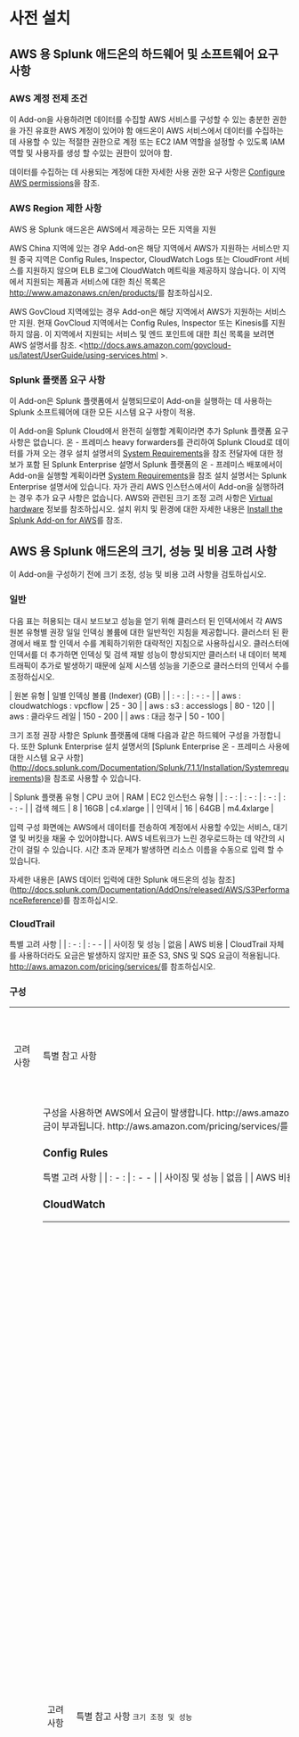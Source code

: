 # 사전 설치

## AWS 용 Splunk 애드온의 하드웨어 및 소프트웨어 요구 사항

### AWS 계정 전제 조건

이 Add-on을 사용하려면 데이터를 수집할 AWS 서비스를 구성할 수 있는 충분한 권한을 가진 유효한 AWS 계정이 있어야 함
애드온이 AWS 서비스에서 데이터를 수집하는데 사용할 수 있는 적절한 권한으로 계정 또는 EC2 IAM 역할을 설정할 수 있도록 IAM 역할 및 사용자를 생성 할 수있는 권한이 있어야 함.

데이터를 수집하는 데 사용되는 계정에 대한 자세한 사용 권한 요구 사항은 [Configure AWS permissions](http://docs.splunk.com/Documentation/AddOns/released/AWS/ConfigureAWSpermissions)을 참조.

### AWS Region 제한 사항

AWS 용 Splunk 애드온은 AWS에서 제공하는 모든 지역을 지원

AWS China 지역에 있는 경우 Add-on은 해당 지역에서 AWS가 지원하는 서비스만 지원
중국 지역은 Config Rules, Inspector, CloudWatch Logs 또는 CloudFront 서비스를 지원하지 않으며 ELB 로그에 CloudWatch 메트릭을 제공하지 않습니다. 이 지역에서 지원되는 제품과 서비스에 대한 최신 목록은 <http://www.amazonaws.cn/en/products/>를 참조하십시오.

AWS GovCloud 지역에있는 경우 Add-on은 해당 지역에서 AWS가 지원하는 서비스만 지원.
현재 GovCloud 지역에서는 Config Rules, Inspector 또는 Kinesis를 지원하지 않음.
이 지역에서 지원되는 서비스 및 엔드 포인트에 대한 최신 목록을 보려면 AWS 설명서를 참조. <http://docs.aws.amazon.com/govcloud-us/latest/UserGuide/using-services.html >.

### Splunk 플랫폼 요구 사항

이 Add-on은 Splunk 플랫폼에서 실행되므로이 ​​Add-on을 실행하는 데 사용하는 Splunk 소프트웨어에 대한 모든 시스템 요구 사항이 적용.

이 Add-on을 Splunk Cloud에서 완전히 실행할 계획이라면 추가 Splunk 플랫폼 요구 사항은 없습니다.
온 - 프레미스 heavy forwarders를 관리하여 Splunk Cloud로 데이터를 가져 오는 경우 설치 설명서의 [System Requirements](http://docs.splunk.com/Documentation/Splunk/7.1.1/Installation/Systemrequirements)을 참조
전달자에 대한 정보가 포함 된 Splunk Enterprise 설명서
Splunk 플랫폼의 온 - 프레미스 배포에서이 Add-on을 실행할 계획이라면 [System Requirements](http://docs.splunk.com/Documentation/Splunk/7.1.1/Installation/Systemrequirements)을 참조
설치 설명서는 Splunk Enterprise 설명서에 있습니다.
자가 관리 AWS 인스턴스에서이 Add-on을 실행하려는 경우 추가 요구 사항은 없습니다. AWS와 관련된 크기 조정 고려 사항은 [Virtual hardware](http://docs.splunk.com/Documentation/Splunk/7.1.1/Capacity/Referencehardware#Splunk_Enterprise.2C_self-managed_in_the_cloud) 정보를 참조하십시오.
설치 위치 및 환경에 대한 자세한 내용은 [Install the Splunk Add-on for AWS](http://docs.splunk.com/Documentation/AddOns/released/AWS/Distributeddeployment)를 참조.

## AWS 용 Splunk 애드온의 크기, 성능 및 비용 고려 사항

이 Add-on을 구성하기 전에 크기 조정, 성능 및 비용 고려 사항을 검토하십시오.

### 일반

다음 표는 허용되는 대시 보드보고 성능을 얻기 위해 클러스터 된 인덱서에서 각 AWS 원본 유형별 권장 일일 인덱싱 볼륨에 대한 일반적인 지침을 제공합니다. 클러스터 된 환경에서 배포 할 인덱서 수를 계획하기위한 대략적인 지침으로 사용하십시오. 클러스터에 인덱서를 더 추가하면 인덱싱 및 검색 재발 성능이 향상되지만 클러스터 내 데이터 복제 트래픽이 추가로 발생하기 때문에 실제 시스템 성능을 기준으로 클러스터의 인덱서 수를 조정하십시오.

| 원본 유형 | 일별 인덱싱 볼륨 (Indexer) (GB) |
| : - : | : - : - |
| aws : cloudwatchlogs : vpcflow | 25 - 30 |
| aws : s3 : accesslogs | 80 - 120 |
| aws : 클라우드 레일 | 150 - 200 |
| aws : 대금 청구 | 50 - 100 |

크기 조정 권장 사항은 Splunk 플랫폼에 대해 다음과 같은 하드웨어 구성을 가정합니다. 또한 Splunk Enterprise 설치 설명서의 [Splunk Enterprise 온 - 프레미스 사용에 대한 시스템 요구 사항] (http://docs.splunk.com/Documentation/Splunk/7.1.1/Installation/Systemrequirements)을 참조로 사용할 수 있습니다.

| Splunk 플랫폼 유형 | CPU 코어 | RAM | EC2 인스턴스 유형 |
| : - : | : - : | : - : | : - : - |
| 검색 헤드 | 8 | 16GB | c4.xlarge |
| 인덱서 | 16 | 64GB | m4.4xlarge |

입력 구성 화면에는 AWS에서 데이터를 전송하여 계정에서 사용할 수있는 서비스, 대기열 및 버킷을 채울 수 있어야합니다. AWS 네트워크가 느린 경우로드하는 데 약간의 시간이 걸릴 수 있습니다. 시간 초과 문제가 발생하면 리소스 이름을 수동으로 입력 할 수 있습니다.

자세한 내용은 [AWS 데이터 입력에 대한 Splunk 애드온의 성능 참조] (http://docs.splunk.com/Documentation/AddOns/released/AWS/S3PerformanceReference)를 참조하십시오.

### CloudTrail

특별 고려 사항 |
| : - : | : - - |
| 사이징 및 성능 | 없음
| AWS 비용 | CloudTrail 자체를 사용하더라도 요금은 발생하지 않지만 표준 S3, SNS 및 SQS 요금이 적용됩니다. <http://aws.amazon.com/pricing/services/>를 참조하십시오.

### 구성

<table>
<tr> <td> 고려 사항 </ td> <td> 특별 참고 사항 </ td> </ tr>
<td> 크기 조정 및 성능 </ td> </ td> </ td> </ td>
<tr> <td> AWS 비용 </ td> <td> 구성을 사용하면 AWS에서 요금이 발생합니다. http://aws.amazon.com/config/pricing/을 참조하십시오.
또한 표준 S3, SNS 및 SQS 요금이 부과됩니다. http://aws.amazon.com/pricing/services/를 참조하십시오. </ td> </ tr>
</ table>

### Config Rules

특별 고려 사항 |
| : - : | : - - |
| 사이징 및 성능 | 없음 |
| AWS 비용 | 없음 |

### CloudWatch

<table>
<tr> <td> 고려 사항 </ td> <td> 특별 참고 사항 </ td> </ tr>
<tt> 크기 조정 및 성능 </ td> <td> 구성하는 세분성이 작을수록 더 많은 이벤트를 수집합니다.

모범 사례 : 다양한 지역, 서비스 및 측정 항목에 대한 요구 사항과 일치하는 별도의 입력을 만드십시오. 각 입력에 대해 필요한 정밀도와 일치하는 세분성을 구성하고보다 작은 세분화되지 않은 이벤트를 인덱싱 할 수있는 경우 더 큰 세분성 값을 설정하십시오. 문제가 발견되면 임시로 세분성을 높일 수 있습니다.

AWS는 CloudWatch API에 대한 무료 API 호출의 속도를 제한합니다. Splunk는 300 회의 기간과 폴링 간격 또는 1800 테스트에서 2 백만 개의 메트릭에 대한 데이터 수집 자체가 현재 기본 속도 제한을 초과하지는 않지만 4 백만 메트릭 수집은이를 초과한다는 결론을 내 렸습니다. 자신의 환경에서 수집 할 수백만 개의 측정 항목이있는 경우 API 제한을 발생 시키려면 비용을 지불하거나 입력에서 덜 중요한 측정 항목을 제거하고 더 많은 세분화를 구성하여 더 적은 API 호출을 만드십시오.
</ td> </ tr>
<tr> <td> AWS 비용 </ td> <td> CloudWatch를 사용하고 CloudWatch API에 대한 요청을하면 AWS에서 요금이 발생합니다.
http://aws.amazon.com/cloudwatch/pricing/ </ td> </ tr> 참조
</ table>


### CloudWatch Logs (VPC 흐름 로그)

<table>
<tr> <td> 고려 사항 </td> <td> 특별 참고 사항 </td> </tr>
<td> 크기 조정 및 성능 </td> <td> AWS는 각 계정을 초당 10 개의 요청으로 제한합니다. 각 요청은 1MB의 데이터 만 반환합니다. 즉, 데이터 수집 및 색인 속도는 10MB / s를 넘지 않습니다. 애드온 모듈 입력은 단일 로그 스트림에서 초당 최대 4,000 개의 이벤트를 처리 할 수 ​​있습니다.
모범 사례:

- 볼륨이 중요한 경우, 수집하는 실행 기록 데이터의 양을 제한하기 위해 only_after 매개 변수를 구성하십시오.
- 대량 VPC 흐름 로그가있는 경우 CloudWatch Logs 입력을 사용하는 대신 Kinesis 입력을 하나 이상 구성하여 수집하십시오. </td> </tr>

<tr> <td> AWS 비용 </td> <td> CloudWatch Logs를 사용하면 AWS에서 요금이 발생합니다. http://aws.amazon.com/cloudwatch/pricing/을 참조하십시오.
CloudWatch Logs에서 데이터를 전송하면 AWS에서 요금이 부과됩니다. http://aws.amazon.com/ec2/pricing/ </td> </tr> 참조
</table>

### Inspector

<table>
<tr> <td> 고려 사항 </td> <td> 특별 참고 사항 </td> </tr>
<td> 크기 조정 및 성능 </td> </td> </td> </td>
<tr> <td> AWS 비용 </td> <td> Amazon Inspector를 사용하면 AWS의 요금이 발생합니다. http://aws.amazon.com/inspector/pricing/을 참조하십시오. </td> </tr>
</table>

### 키네 시스

<table>
<tr> <td> 고려 사항 </td> <td> 특별 참고 사항 </td> </tr>
<td> AWS 용 Splunk 애드온의 Kinesis 입력에 대한 성능 참조 </td> </tr> <td>
<tr> <td> AWS 비용 </td> <td> Amazon Kinesis를 사용하면 AWS에서 요금이 발생합니다. https://aws.amazon.com/kinesis/streams/pricing/을 참조하십시오. </td> </tr>
</table>

### S3

<table>
<tr> <td> 고려 사항 </td> <td> 특별 참고 사항 </td> </tr>
<td> 크기 및 성능 </td> <td> AWS는 S3 데이터 수집을 버킷 수준에서 조절하므로 모든 데이터가 Splunk 플랫폼에 도착하기 전에 약간의 지연이 예상됩니다.
단일 S3 버킷에 대해 여러 개의 S3 입력을 구성하여 성능을 향상시킬 수 있습니다. Splunk 플랫폼은 각 데이터 입력에 대해 하나의 프로세스를 수행하므로 시스템의 처리 능력이 충분하면 여러 입력으로 성능이 향상됩니다. AWS 용 Splunk 애드온의 S3 입력에 대한 성능 참조를 참조하십시오. </td> </tr>
<tr> <td> AWS 비용 </td> <td> S3를 사용하면 AWS에서 요금이 발생합니다. http://aws.amazon.com/s3/pricing/을 참조하십시오. </td> </tr>
</table>

### 결제

<table>

<tr> <td> 고려 사항 </td> <td> 특별 참고 사항 </td> </tr>
<tt> 규모 및 실적 </td> <td> 환경에 따라 세부 결제 보고서의 크기가 매우 커질 수 있습니다. 애드온을 구성하여 자세한 보고서를 수집하면 기본적으로 버킷에서 사용 가능한 모든 내역 보고서를 수집합니다. 또한 새로 추가 된 매월 및 상세 보고서마다 Add-on은 etag가 변경되지 않을 때까지 간격마다 한 번씩 동일한 보고서의 새 복사본을 수집합니다.
모범 사례 : 수집하려는 각 청구서 발송 보고서 유형에 대해 개별 입력을 구성하십시오. Add-on의 입력 구성에서 regex 및 interval 매개 변수를 사용하여 각 입력과 함께 수집하는 보고서의 수를 제한하십시오. </td> </tr>
<tr> <td> AWS 비용 </td> <td> 청구 보고서 자체에는 요금이 부과되지 않지만 표준 S3 청구가 적용됩니다.
http://aws.amazon.com/s3/pricing/을 참조하십시오. </td> </tr>
</table>

### SQS

<table>
<tr> <td> 고려 사항 </td> <td> 특별 참고 사항 </td> </tr>
<td> 크기 조정 및 성능 </td> </td> </td> </td>
<tr> <td> AWS 비용 </td> <td> SQS를 사용하면 AWS에서 요금이 발생합니다. https://aws.amazon.com/sqs/pricing/ </td> </tr>
</table>

### SNS

<table>
<tr> <td> 고려 사항 </td> <td> 특별 참고 사항 </td> </tr>
<td> 크기 조정 및 성능 </td> </td> </td> </td>
<tr> <td> AWS 비용 </td> <td> SNS를 사용하면 AWS에서 요금이 발생합니다. https://aws.amazon.com/sns/pricing/ </td> </tr>
</table>

## AWS 용 Splunk 애드온을위한 AWS 서비스 구성

Amazon Web Services에서 데이터를 수집하려면 먼저 데이터를 생성하는 AWS 서비스를 활성화하거나 구성해야합니다.

각 서비스의 마지막 단계로서 애드온이 서비스의 데이터에 액세스 할 수 있도록 AWS의 Splunk 애드온이 AWS 환경에 연결하는 데 사용하는 계정 또는 EC2 IAM 역할에 대한 적절한 권한을 구성해야합니다 구성했습니다. 자세한 내용은 [AWS 권한 구성] (http://docs.splunk.com/Documentation/AddOns/released/AWS/ConfigureAWSpermissions)을 참조하십시오.

> 귀하의 계정이 AWS China 지역 또는 AWS GovCloud 지역에있는 경우 모든 AWS 서비스를 이용할 수있는 것은 아닙니다.

- AWS China 지역에있는 경우 Add-on은 AWS가 해당 지역에서 지원하는 서비스 만 지원합니다. 이 지역에서 지원되는 제품 및 서비스에 대한 최신 목록은 <http://www.amazonaws.cn/en/products/> 또는 <https://aws.amazon.com/about- aws / global-infrastructure / regional-product-services />.
- AWS GovCloud 지역에있는 경우 Add-on은 AWS가 해당 지역에서 지원하는 서비스 만 지원합니다. 현재 GovCloud 지역은 AWS Config, Config Rules, Inspector 또는 Kinesis를 지원하지 않습니다. 이 지역에서 지원되는 서비스 및 엔드 포인트에 대한 최신 목록을 보려면 AWS 설명서를 참조하십시오. <http://docs.aws.amazon.com/govcloud-us/latest/UserGuide/using-services.html >.

** 선행 조건 ** : 아래의 모든 단계를 수행하려면 관리자가 AWS 계정에 액세스해야합니다. 모든 작업을 직접 수행하는 데 필요한 권한이없는 경우 AWS 관리자와 협력하여 AWS의 Splunk 애드온이 연결하는 데 사용하는 권한으로 계정 또는 EC2 IAM 역할을 만드는 등의 모든 단계를 완료하십시오.

### AWS 구성 구성

AWS 용 Splunk 애드온은 AWS Config의 SNS (Simple Notification Service) 알림 이벤트를 구독하는 SQS (Simple Queue Service)에서 이벤트를 수집합니다. 이러한 알림을 생성하도록 AWS Config를 구성한 다음 애드온에 대한 SQS를 작성하여 액세스하십시오.

1. AWS Config 설정 안내서 (<http://docs.aws.amazon.com/config/latest/developerguide/setting-up.html>)에 따라 Config를 활성화하십시오.
2. AWS Config Getting Started 가이드 (<http://docs.aws.amazon.com/config/latest/developerguide/getting-started.html>)를 따라 S3 버킷을 지정하여 데이터 및 SNS 주제를 저장하십시오. 구성 알림을 스트림합니다. 기존 버킷이나 SNS를 사용하지 마십시오. AWS Config 설정에 따라 AWS는 AWS config에 대한 IAM 역할을 자동으로 생성하여 버킷 및 SNS에 필요한 권한을 갖습니다.
3. AWS Config Getting Started 가이드의 설정 단계를 완료하고 설정 프로세스를 성공적으로 완료했는지 확인합니다. AWS 콘솔을 사용했다면 Resource Lookup 페이지가 나타납니다. CLI를 사용하는 경우이 확인 안내서 (http://docs.aws.amazon.com/config/latest/developerguide/gs-cli-verify-subscribe.html)를 따르십시오.
4. 새 SQS를 만듭니다.
5. 2 단계에서 생성 한 SNS 주제에 SQS를 독점적으로 등록하십시오.
6. 애드온이 AWS 환경에 연결하는 데 사용하는 AWS 계정에 대한 S3 버킷 및 SQS에 액세스 할 수있는 IAM 권한을 부여합니다. 자세한 내용은 [AWS 권한 구성] (http://docs.splunk.com/Documentation/AddOns/released/AWS/ConfigureAWSpermissions)을 참조하십시오.

### AWS Config Rules 구성

AWS Config Rules에는 AWS 설명서에 설명 된 것 이상의 추가 구성이 필요하지 않습니다.

1. Add-on에서 데이터를 수집하려는 모든 지역에 대해 AWS Config를 활성화합니다. AWS Config 설정 가이드 (<http://docs.aws.amazon.com/config/latest/developerguide/setting-up.html>)를 따르십시오.
2. AWS Config 문서의 지침에 따라 AWS Config Rules를 설정하십시오. <http://docs.aws.amazon.com/config/latest/developerguide/evaluate-config_set-up.html>
3.이 입력에 사용되는 AWS 계정에 필요한 권한을 부여하십시오. 자세한 내용은 AWS 권한 구성을 참조하십시오.

### CloudTrail 구성

AWS 용 Splunk 애드온은 CloudTrail의 SNS (Simple Notification Service) 알림 이벤트를 구독하는 SQS (Simple Queue Service)에서 이벤트를 수집합니다. 이러한 알림을 생성하도록 CloudTrail을 구성한 다음 각 영역에서 SQS를 만들어 애드온이 액세스하도록하십시오.

> AWS는 모든 지역의 트레일 데이터를 수집하기 위해 하나의 지역에 글로벌 트레일 또는 하나의 CloudTrail 구성을 제공하지만 SQS 메시지는이 경우 예상대로 도착하지 않습니다. 모든 지역의 CloudTrail S3> SNS> SQS 경로를 구성하여 모든 데이터를 캡처하도록하거나 글로벌 CloudTrail을 구성하려면 아래 3 ~ 6 단계를 건너 뛰고 해당 위치에서 데이터를 수집하도록 애드온을 구성하십시오. S3 버킷.

1. CloudTrail을 활성화하십시오. AWS 설명서 <http://docs.aws.amazon.com/awscloudtrail/latest/userguide/cloudtrail-create-and-update-a-trail.html>의 지침을 따르십시오.
2. CloudTrail 이벤트를 저장할 S3 버킷을 만듭니다. 이 버킷에 대한 권한이 올바른지 AWS 설명서를 참조하십시오. <http://docs.aws.amazon.com/awscloudtrail/latest/userguide/create-s3-bucket-policy-for-cloudtrail.html>
3. SNS 알림을 사용합니다. 지침은 AWS 설명서를 참조하십시오. <http://docs.aws.amazon.com/awscloudtrail/latest/userguide/getting_notifications_top_level.html>
4. 새 SQS를 만듭니다.
5. 중국 지역에 거주하는 경우 방금 작성한 SQS에 DeleteMessage 및 SendMessage 권한을 명시 적으로 부여하십시오. 이 단계는 상업 지역에서는 필요하지 않습니다.
6. 3 단계에서 활성화 한 SNS 알림에 SQS를 구독합니다.
7. 애드온이 AWS 환경에 연결하는 데 사용하는 AWS 계정에 대한 S3 버킷 및 SQS에 액세스 할 수있는 IAM 권한을 부여합니다. 자세한 내용은 AWS 권한 구성을 참조하십시오.

### CloudWatch 구성

AWS가 CloudWatch에서 청구 메트릭을 생성 할 수있게하려면 청구 및 비용 관리 콘솔의 환경 설정 섹션에서 ** 수신 경고 알림 **을 설정하십시오.

CloudWatch 서비스는 AWS 서비스에 대한 무료 메트릭을 수집하도록 자동으로 활성화되며 AWS 용 Splunk 애드온에 대한 추가 구성이 필요하지 않습니다. 그러나 Add-on이 CloudWatch API에 연결하는 데 사용하는 AWS 계정에 권한을 부여해야합니다. 자세한 내용은 [AWS 권한 구성] (http://docs.splunk.com/Documentation/AddOns/released/AWS/ConfigureAWSpermissions)을 참조하십시오.

### VPC 흐름 로그를 포함한 CloudWatch Logs 구성

CloudWatch Logs에서 데이터를 가져 오려면 AWS 설명서에 설명 된 것 이상의 추가 구성이 필요하지 않습니다. 마찬가지로 VPC 흐름 로그는 VPC에 대해 활성화하는 것 외에 AWS 용 Splunk 애드온에 대한 추가 구성이 필요하지 않습니다. 그러나 애드온이 VPC 플로우 로그 그룹 및 스트림에 연결하는 데 사용하는 AWS 계정에 권한을 부여해야합니다. 자세한 내용은 [AWS 권한 구성] (http://docs.splunk.com/Documentation/AddOns/released/AWS/ConfigureAWSpermissions)을 참조하십시오.

VPC에 대한 플로우 로그를 활성화하고 이들에 대한 IAM 역할을 구성하는 방법은 AWS 설명서를 참조하십시오 : <http://docs.aws.amazon.com/AmazonVPC/latest/UserGuide/flow-logs.html>.

### 관리자 구성

Inspector는 AWS 용 Splunk 애드온을 추가로 구성 할 필요가 없습니다. 그러나 Amazon Inspector API에 연결하기 위해 Add-on에서 사용하는 AWS 계정 또는 EC2 IAM 역할에 권한을 부여해야합니다. 자세한 내용은 [AWS 권한 구성] (http://docs.splunk.com/Documentation/AddOns/released/AWS/ConfigureAWSpermissions)을 참조하십시오.

### Kinesis 구성

Kinesis는 AWS 용 Splunk 애드온을 추가로 구성 할 필요가 없습니다. 그러나 AWS 계정이나 Kinesis API에 연결하기 위해 Add-on에서 사용하는 EC2 IAM 역할에 권한을 부여해야합니다. 자세한 내용은 [AWS 권한 구성] (http://docs.splunk.com/Documentation/AddOns/released/AWS/ConfigureAWSpermissions)을 참조하십시오.

### S3 구성

일반 로그 파일을 수집하는 경우 S3에는 AWS 용 Splunk 애드온에 대한 추가 구성이 필요하지 않습니다. 그러나 애드온이 S3 버킷에 연결하는 데 사용하는 AWS 계정에 권한을 부여해야합니다. 자세한 내용은 [AWS 권한 구성] (http://docs.splunk.com/Documentation/AddOns/released/AWS/ConfigureAWSpermissions)을 참조하십시오.

액세스 로그를 수집하는 경우 AWS 콘솔에서 로깅을 구성하여 전용 S3 버킷에 로그를 수집해야합니다. 액세스 로그를 구성하는 방법에 대한 자세한 내용은 AWS 설명서를 참조하십시오.

- S3 액세스 로그 사용 : <http://docs.aws.amazon.com/AmazonS3/latest/dev/ServerLogs.html>
- ELB 액세스 로그 사용 : <http://docs.aws.amazon.com/ElasticLoadBalancing/latest/DeveloperGuide/enable-access-logs.html>
- CloudFront 액세스 로그 사용 : <http://docs.aws.amazon.com/AmazonCloudFront/latest/DeveloperGuide/AccessLogs.html>

S3 버킷 및 객체를 구성하는 방법에 대한 자세한 내용은 AWS S3 설명서를 참조하십시오. <http://docs.aws.amazon.com/gettingstarted/latest/swh/getting-started-create-bucket.html>

### 결제 설정

AWS 용 Splunk 앱은 S3 버킷에서 CloudWatch 및 청구 보고서를 수집하여 청구 메트릭을 수집합니다.

AWS가 CloudWatch에서 청구 메트릭을 생성 할 수있게하려면 청구 및 비용 관리 콘솔의 환경 설정 섹션에서 ** 수신 경고 알림 **을 설정하십시오.

청구 리포트를 활성화하려면 청구 및 비용 관리 콘솔의 환경 설정 섹션에서 ** 수신 리포트 **를 선택하십시오. 대금 청구 및 비용 관리 콘솔에서 S3 버킷을 확인하고 수집 할 보고서 유형을 선택하십시오.

AWS 용 Splunk 애드온에는 수집하려는 청구 리포트를 활성화하고 S3 버킷을 수집하여 수집하는 것 이외에 추가 구성이 필요하지 않습니다. 그러나 애드온이 AWS 환경에 연결하는 데 사용하는 AWS 계정에 대한 S3 버킷에 액세스 할 수있는 권한을 부여해야합니다. 자세한 내용은 AWS 권한 구성을 참조하십시오.

AWS 청구 보고서 관리에 대한 자세한 내용은 AWS 설명서를 참조하십시오. <http://docs.aws.amazon.com/awsaccountbilling/latest/aboutv2/detailed-billing-reports.html>

검색에서 청구 보고서 데이터에 액세스하는 방법에 대한 자세한 내용은 청구 보고서 데이터에 액세스를 참조하십시오.

### SNS 구성

애드온이 Amazon SNS API에 연결하는 데 사용하는 AWS 계정 또는 EC2 IAM 역할에 권한을 부여해야합니다. 자세한 내용은 AWS 권한 구성을 참조하십시오.

SQS 기반 S3 입력을 사용하려면 이벤트가 발생할 때마다 Amazon S3 버킷 이벤트가 SQS 대기열에 알림 메시지를 보내도록해야합니다. S3 버킷 이벤트 알림 설정에 대한 지침은 AWS 설명서를 참조하십시오.
<https://docs.aws.amazon.com/AmazonS3/latest/UG/SettingBucketNotifications.html>
<http://docs.aws.amazon.com/AmazonS3/latest/dev/NotificationHowTo.html>

### SQS 구성

애드온이 Amazon SQS API에 연결하는 데 사용하는 AWS 계정 또는 EC2 IAM 역할에 권한을 부여해야합니다. 자세한 내용은 AWS 권한 구성을 참조하십시오.

SQS 기반 S3 입력을 사용하려는 경우 다음을 수행해야합니다.

유효하지 않은 메시지 저장을위한 입력에 사용할 SQS 대기열에 대한 데드 - 레터 대기열을 설정하십시오. SQS 데드 - 레터 큐 및 구성 방법에 대한 자세한 내용은 AWS 설명서 : <http://docs.aws.amazon.com/AWSSimpleQueueService/latest/SQSDeveloperGuide/sqs-dead-letter-queues.html>를 참조하십시오.
여러 입력이 대기열에서 메시지를 두 번 이상 수신 및 처리하지 못하도록 SQS 가시성 제한 시간을 구성하십시오. SQS 가시성 제한 시간을 5 분 이상으로 설정하는 것이 좋습니다. 메시지가 SQS 기반 S3 입력에 의해 완전히 처리되기 전에 메시지의 가시성 타임 아웃에 도달하면 메시지가 대기열에 다시 나타나고 다시 검색되어 처리되어 중복 데이터가 생성됩니다.
SQS 공개 시간 제한 및 구성 방법에 대한 자세한 내용은 AWS 설명서 : <http://docs.aws.amazon.com/AWSSimpleQueueService/latest/SQSDeveloperGuide/sqs-visibility-timeout.html>을 참조하십시오.

## AWS 용 Splunk 애드온에 대한 AWS 권한 구성

Amazon Web Services 용 Splunk Add-on이 Amazon Web Services 계정의 데이터에 액세스하려면 하나 이상의 AWS 계정을 해당 서비스에 필요한 권한이있는 IAM 역할에 할당해야합니다. 또는 관리되는 Amazon EC2에서 실행되는 Splunk 플랫폼 인스턴스에서이 애드온을 실행하는 경우 해당 EC2를 역할에 할당하고 여기에 나열된 IAM 권한을 해당 역할에 부여 할 수 있습니다. 어느 쪽이든,이 단계에서는 AWS Management Console에서 관리자 권한이 필요합니다. 관리자 액세스 권한이없는 경우 AWS 관리자와 협력하여 필요한 권한이있는 계정을 설정하십시오.

IAM 정책을 관리하는 방법은 여러 가지가 있습니다.

- [AWS Policy Generator] (http://awspolicygen.s3.amazonaws.com/policygen.html) 도구를 사용하여 계정에서 사용하는 IAM 그룹에 적용 할 수있는 중앙 관리 정책 하나에 모든 권한을 수집 할 수 있습니다 s) 또는 AWS 용 Splunk App이 AWS 환경에 연결하는 데 사용하는 EC2입니다.
- 데이터를 수집하려는 서비스에만 필요한 특정 사용 권한을 가진 여러 사용자, 그룹 및 역할을 만들 수 있습니다.
-이 페이지에서 제공되는 샘플 정책을 복사하여 붙여넣고 사용자 정의 인라인 정책으로 IAM 그룹에 적용 할 수 있습니다. 정책이 액세스 권한을 부여해야하는 리소스를 더 구체적으로 지정하려면 해당 환경의 리소스에 대한 정확한 ARN을 와일드 카드로 바꾸십시오.

인라인 정책 작업에 대한 자세한 내용은 AWS 설명서에 액세스하십시오. <http://docs.aws.amazon.com/IAM/latest/UserGuide/access_policies_inline-using.html>

> ** 참고 ** : Splunk Web의 애드온 구성 인터페이스는 SQS 대기열 이름과 S3 버킷을 가져 와서 입력에 사용할 버킷을 선택할 수 있습니다. 이렇게하려면 관리자가 서비스 계정에 부여하지 않을 GetList 권한이 필요합니다. 권한 또는 시간 초과로 인해 이러한 찾아보기 이벤트가 실패하는 경우 Splunk 웹 인터페이스 나 구성 파일을 통해 수동으로 대기열 및 버킷 이름을 입력 할 수 있습니다.

### IAM 사용자에게 사용 권한을 위임하기위한 역할 만들기 및 구성

AWS 용 Splunk 애드온은 AWS STS (AssessRole Token Service) AssumeRole API 작업을 지원하므로 IAM 역할을 사용하여 IAM 사용자에게 권한을 위임하여 AWS 리소스에 액세스 할 수 있습니다.

AssumeRole은 AWS 계정이 일반적으로 액세스 할 수없는 AWS 리소스에 액세스하는 데 사용할 수있는 임시 보안 자격 증명 (액세스 키 ID, 비밀 액세스 키 및 보안 토큰으로 구성)을 반환합니다.

역할을 맡으려면 AWS 계정이 역할에 의해 신뢰되어야합니다. 트러스트 관계는 역할을 만들 때 역할의 트러스트 정책에 정의됩니다. 이 트러스트 정책은이 계정의 역할에 대한 액세스를 위임 할 수있는 계정을 명시합니다.

역할에 액세스하려는 사용자는 역할의 관리자로부터 위임 된 권한도 가지고 있어야합니다. 사용자가 역할과 다른 계정에있는 경우 사용자의 관리자는 사용자가 다른 계정의 역할 ARN에서 AssumeRole을 호출 할 수있는 정책을 첨부해야합니다. 사용자가 역할과 동일한 계정에있는 경우 사용자에게 정책 (이전 다른 계정 사용자와 동일)을 첨부하거나 사용자를 역할의 신뢰 정책에 직접 주체로 추가 할 수 있습니다.

IAM 역할을 만들려면 AWS 설명서의 지침을 따르십시오. <http://docs.aws.amazon.com/IAM/latest/UserGuide/id_roles_create_for-user.html>

역할을 만든 후에는 IAM 사용자가 트러스트 관계를 수락 할 수 있도록 트러스트 관계를 수정하십시오. 다음 예제에서는 johndoe라는 IAM 사용자가 역할을 맡을 수 있도록하는 트러스트 관계를 보여줍니다.

```json
{
  '버전': '2012-10-17',
  "성명서": [
    {
      "Sid": "",
      "효과": "허용",
      "교장": {
        "AWS": "arn : aws : iam :: 123456789012 : user / johndoe"
      },
      "액션": "sts : AssumeRole"
    }
  ]
}
```

그런 다음 역할을 맡을 권한을 IAM 사용자에게 부여하십시오. 다음 예에서는 IAM 사용자가 s3admin 역할을 맡을 수 있도록 허용하는 AWS ID 및 액세스 관리 정책을 보여줍니다.

```json
{
  '버전': '2012-10-17',
  "성명서": [
    {
      "효과": "허용",
      "액션": "sts : AssumeRole",
      "리소스": "arn : aws : iam :: 123456789012 : role / s3admin"
    }
  ]
}
```

### 모든 입력에 대한 권한을 포함하는 하나의 정책 구성

다음 샘플 정책은 AWS 용 Splunk 애드온에 포함 된 10 개의 모든 입력에 필요한 권한을 제공합니다. 각 서비스에 대한 사용 권한을 분리하는 별도의 정책은 나머지 섹션을 참조하십시오.

샘플 인라인 정책 :

```json
{
  '버전': '2012-10-17',
  "성명서": [
    {
      "효과": "허용",
      "동작": [
        "sqs : GetQueueAttributes",
        "sqs : ListQueues",
        "sqs : ReceiveMessage",
        "sqs : GetQueueUrl",
        "sqs : SendMessage",
        "sqs : DeleteMessage",
        "s3 : ListBucket",
        "s3 : GetObject",
        "s3 : GetBucketLocation",
        "s3 : ListAllMyBuckets",
        "s3 : GetBucketTagging",
        "s3 : GetAccelerateConfiguration",
        "s3 : GetBucketLogging",
        "s3 : GetLifecycleConfiguration",
        "s3 : GetBucketCORS",
        "config : DeliverConfigSnapshot",
        "config : DescribeConfigRules",
        "config : DescribeConfigRuleEvaluationStatus",
        "config : GetComplianceDetailsByConfigRule",
        "config : GetComplianceSummaryByConfigRule",
        "iam : GetUser",
        "iam : ListUsers",
        "iam : GetAccountPasswordPolicy",
        "iam : ListAccessKeys",
        "iam : GetAccessKeyLastUsed",
        "자동 크기 조절 : 설명 *",
        "cloudwatch : Describe *",
        "cloudwatch : Get *",
        "cloudwatch : List *",
        "sns : Get *",
        "sns : List *",
        "sns : 게시",
        "로그 : DescribeLogGroups",
        "로그 : DescribeLogStreams",
        "로그 : GetLogEvents",
        "ec2 : DescribeInstances",
        "ec2 : DescribeReservedInstances",
        "ec2 : DescribeSnapshots",
        "ec2 : DescribeRegions",
        "ec2 : DescribeKeyPairs",
        "ec2 : DescribeNetworkAcls",
        "ec2 : DescribeSecurityGroups",
        "ec2 : DescribeSubnets",
        "ec2 : DescribeVolumes",
        "ec2 : DescribeVpcs",
        "ec2 : DescribeImages",
        "ec2 : DescribeAddresses",
        "lambda : ListFunctions",
        "rds : DescribeDBInstances",
        "cloudfront : ListDistributions",
        "elasticloadbalancing : DescribeLoadBalancers",
        "elasticloadbalancing : DescribeInstanceHealth",
        "elasticloadbalancing : DescribeTags",
        "elasticloadbalancing : DescribeTargetGroups",
        "elasticloadbalancing : DescribeTargetHealth",
        "elasticloadbalancing : DescribeListeners",
        "감찰관 : 묘사 *",
        "inspector : List *",
        "kinesis : Get *",
        "kinesis : DescribeStream",
        "kinesis : ListStreams",
        "kms : 해독",
        "sts : AssumeRole"
      ],
      "자원": [
        "*"
      ]
    }
  ]
}
```

### AWS Config 권한 구성

구성 로그를 수집하는 S3 버킷에 필요한 권한 : ** GetObject, GetBucketLocation, ListBucket, ListAllMyBuckets **

구성 알림을 수집하는 SNS 주제에 가입 된 SQS에 필요한 권한 : ** GetQueueAttributes, ListQueues, ReceiveMessage, GetQueueUrl, SendMessage, DeleteMessage **

Config 스냅 샷에 필요한 권한 : ** DeliverConfigSnapshot **

IAM 사용자가 Config 스냅 샷을 가져 오는 데 필요한 권한 : ** GetUser **

샘플 인라인 정책 :

```json
{
    '버전': '2012-10-17',
    "성명서": [
        {
            "효과": "허용",
            "동작": [
                "s3 : ListBucket",
                "s3 : GetObject",
                "s3 : GetBucketLocation",
                "s3 : ListAllMyBuckets"
            ],
            "자원": [
                "*"
            ]
        },
        {
            "효과": "허용",
            "동작": [
                "sqs : ListQueues",
                "sqs : ReceiveMessage",
                "sqs : GetQueueAttributes",
                "sqs : SendMessage",
                "sqs : GetQueueUrl",
                "sqs : DeleteMessage"
            ],
            "자원": [
                "*"
            ]
        },
        {
            "효과": "허용",
            "동작": [
                "config : DeliverConfigSnapshot"
            ],
            "자원": [
                "*"
            ]
        },
        {
            "효과": "허용",
            "동작": [
                "iam : GetUser"
            ],
            "자원": [
                "*"
            ]
        }
    ]
}
```

자세한 정보 및 샘플 정책은 다음을 참조하십시오.

SQS : <http://docs.aws.amazon.com/AWSSimpleQueueService/latest/SQSDeveloperGuide/UsingIAM.html>
S3의 경우 : <http://docs.aws.amazon.com/AmazonS3/latest/dev/s3-access-control.html>

### CloudTrail 권한 구성

CloudTrail 로그를 수집하는 S3 버킷에 필요한 권한 : ** Get \ *, List \ *, Delete \ ***

> 주 : Add-on을 사용하여 로그 파일을 수집 할 때 로그 파일을 제거하는 옵션을 지원하려면 삭제 권한을 부여해야합니다. 이 매개 변수를`false`로 설정하면 삭제 권한을 부여 할 필요가 없습니다.

CloudTrail 로그를 수집하는 S3 버킷에 가입 한 SQS에 필요한 권한 : ** GetQueueAttributes, ListQueues, ReceiveMessage, GetQueueUrl, DeleteMessage **

정책의 리소스 섹션에서 데이터를 수집 할 S3 버킷 및 SQS 큐의 ARN을 지정합니다.

샘플 인라인 정책 :

```json
{
    '버전': '2012-10-17',
    "성명서": [
        {
            "효과": "허용",
            "동작": [
                "sqs : GetQueueAttributes",
                "sqs : ListQueues",
                "sqs : ReceiveMessage",
                "sqs : GetQueueUrl",
                "sqs : DeleteMessage",
                "s3 : Get *",
                "s3 : List *",
                "s3 : 삭제 *"
            ],
            "자원": [
               "*"
            ]
        }
    ]
}
```

자세한 정보 및 샘플 정책은 다음을 참조하십시오.

SQS : <http://docs.aws.amazon.com/AWSSimpleQueueService/latest/SQSDeveloperGuide/UsingIAM.html>
S3의 경우 : <http://docs.aws.amazon.com/AmazonS3/latest/dev/s3-access-control.html>

### CloudWatch 권한 구성

CloudWatch에 대한 필수 권한 : ** Describe \ *, Get \ *, List \ ***

자동 확장에 필요한 권한 : ** Describe \ ***

SNS 대기열에 필요한 사용 권한 : ** Get \ *, List \ ***

샘플 인라인 정책 :

```json
{
  '버전': '2012-10-17',
  "성명서": [
    {
      "동작": [
        "자동 크기 조절 : 설명 *",
        "cloudwatch : Describe *",
        "cloudwatch : Get *",
        "cloudwatch : List *",
        "sns : Get *",
        "sns : 목록 *"
      ],
      "효과": "허용",
      "리소스": "*"
    }
  ]
}
```

자세한 정보 및 샘플 정책은 <<http://docs.aws.amazon.com/AmazonCloudWatch/latest/DeveloperGuide/UsingIAM.html>을 참조하십시오.

### CloudWatch Logs (VPC 흐름 로그) 권한 구성

로그에 대한 필수 권한 : ** DescribeLogGroups, DescribeLogStreams, GetLogEvents **

샘플 인라인 정책 :

```json
{
  '버전': '2012-10-17',
  "성명서": [
    {
      "동작": [
        "로그 : DescribeLogGroups",
        "로그 : DescribeLogStreams",
        "로그 : GetLogEvents"
      ],
      "효과": "허용",
      "리소스": "*"
    }
  ]
}
```

또한 역할에 흐름 로그 서비스가 역할을 맡길 수있는 트러스트 관계가 있는지 확인해야합니다. IAM 역할을 보는 동안 ** 신뢰 관계 편집 **을 선택하고 정책을 다음으로 바꿉니다.

샘플 인라인 정책 :

```json
{
  '버전': '2012-10-17',
  "성명서": [
    {
      "효과": "허용",
      "교장": {
        "서비스": "vpc-flow-logs.amazonaws.com"
      },
      "액션": "sts : AssumeRole"
    }
  ]
}
```

### 설명 권한을 구성합니다.

EC2 리소스에 대한 필수 권한 : ** 설명 인스턴스, DescribeReservedInstances, DescribeSnapshots, DescribeRegions, DescribeKeyPairs, DescribeNetworkAcls, DescribeSecurityGroups, DescribeSubnets, DescribeVolumes, DescribeVpcs, DescribeImages, DescribeAddresses **

Lambda에 대한 필수 권한 : ** ListFunctions **

RDS에 필요한 사용 권한 : ** 설명 DBInstances **

CloudFront를 지원하는 지역에있는 경우 CloudFront에 대한 필수 권한 : ** ListDistributions **

ELB에 대한 필수 권한 : ** DescribeLoadBalancers, DescribeInstanceHealth, DescribeTags, DescribeTargetGroups, DescribeTargetHealth **

S3에 대한 필수 권한 : ** ListAllMyBuckets, GetAccelerateConfiguration, GetBucketCORS, GetLifecycleConfiguration, GetBucketLocation, GetBucketLogging, GetBucketTagging **

샘플 인라인 정책 :

```json
{
  '버전': '2012-10-17',
  "성명서": [
    {
      "효과": "허용",
      "동작": [
        "ec2 : DescribeInstances",
        "ec2 : DescribeReservedInstances",
        "ec2 : DescribeSnapshots",
        "ec2 : DescribeRegions",
        "ec2 : DescribeKeyPairs",
        "ec2 : DescribeNetworkAcls",
        "ec2 : DescribeSecurityGroups",
        "ec2 : DescribeSubnets",
        "ec2 : DescribeVolumes",
        "ec2 : DescribeVpcs",
        "ec2 : DescribeImages",
        "ec2 : DescribeAddresses",
        "lambda : ListFunctions",
        "rds : DescribeDBInstances",
        "cloudfront : ListDistributions",
        "iam : GetUser",
        "iam : ListUsers",
        "iam : GetAccountPasswordPolicy",
        "iam : ListAccessKeys",
        "iam : GetAccessKeyLastUsed",
        "elasticloadbalancing : DescribeLoadBalancers",
        "elasticloadbalancing : DescribeInstanceHealth",
        "elasticloadbalancing : DescribeTags",
        "elasticloadbalancing : DescribeTargetGroups",
        "elasticloadbalancing : DescribeTargetHealth",
        "elasticloadbalancing : DescribeListeners",
        "s3 : ListAllMyBuckets",
        "s3 : GetAccelerateConfiguration",
        "s3 : GetBucketCORS",
        "s3 : GetLifecycleConfiguration",
        "s3 : GetBucketLocation",
        "s3 : GetBucketLogging",
        "s3 : GetBucketTagging"
      ],
      "자원": [
        "*"
      ]
    }
  ]
}
```

### S3 권한 구성

S3 버킷 및 객체에 필요한 권한 : ** ListBucket, GetObject, ListAllMyBuckets **

KMS에 필요한 사용 권한 : ** 해독 **

정책의 리소스 섹션에서 S3 액세스 로그, CloudFront 액세스 로그, ELB 액세스 로그 또는 일반 S3 로그 데이터를 수집 할 S3 버킷의 ARN을 지정합니다.

샘플 인라인 정책 :

```json
{
  '버전': '2012-10-17',
  "성명서": [
    {
      "효과": "허용",
      "동작": [
        "s3 : ListBucket",
        "s3 : GetObject",
        "s3 : ListAllMyBuckets",
        "kms : 해독"
      ],
      "리소스": "*"
    }
  ]
}
```

자세한 정보 및 샘플 정책은 <http://docs.aws.amazon.com/AmazonS3/latest/dev/using-iam-policies.html>을 참조하십시오.

### SQS 기반 S3 권한 구성

SQS에 필요한 권한 : ** GetQueueUrl, ReceiveMessage, DeleteMessage, GetQueueAttributes, ListQueues **

S3 버킷 및 객체에 필요한 권한 : ** GetObject **

KMS에 필요한 사용 권한 : ** 해독 **

샘플 인라인 정책 :

```json
{
  '버전': '2012-10-17',
  "성명서": [
    {
      "효과": "허용",
      "동작": [
        "sqs : GetQueueUrl",
        "sqs : ReceiveMessage",
        "sqs : DeleteMessage",
        "sqs : GetQueueAttributes",
        "sqs : ListQueues",
        "s3 : GetObject",
        "kms : 해독"
      ],
      "리소스": "*"
    }
  ]
}
```

자세한 정보 및 샘플 정책은 <http://docs.aws.amazon.com/AmazonS3/latest/dev/using-iam-policies.html>을 참조하십시오.

### 결제 권한 구성

결제 보고서를 수집하는 S3 버킷에 필요한 권한 : ** Get \ *, List \ ***

정책의 리소스 섹션에서 계정에 대한 결제 보고서가 포함 된 S3 버킷의 ARN을 지정합니다.

샘플 인라인 정책 :

```json
{
  '버전': '2012-10-17',
  "성명서": [
    {
      "효과": "허용",
      "동작": [
        "s3 : Get *",
        "s3 : 목록 *"
      ],
      "리소스": "*"
    }
  ]
}
```

자세한 내용과 샘플 정책은 <http://docs.aws.amazon.com/awsaccountbilling/latest/aboutv2/billing-permissions-ref.html>을 참조하십시오.

### Config Rules 사용 권한 구성

구성에 필요한 권한 : ** DescribeConfigRules, DescribeConfigRuleEvaluationStatus, GetComplianceDetailsByConfigRule, GetComplianceSummaryByConfigRule **

```json
{
    '버전': '2012-10-17',
    "성명서": [
        {
            "효과": "허용",
            "동작": [
                "config : DescribeConfigRules",
                "config : DescribeConfigRuleEvaluationStatus",
                "config : GetComplianceDetailsByConfigRule",
                "config : GetComplianceSummaryByConfigRule"
            ],
            "리소스": "*"
        }
    ]
}
```

자세한 내용과 예제 정책은 <http://docs.aws.amazon.com/config/latest/developerguide/example-policies.html>을 참조하십시오.

### Amazon Inspector 권한 구성

Amazon Inspector에 대한 필수 권한 : ** Describe \ *, List \ ***

```json
{
    '버전': '2012-10-17',
    "성명서": [
        {
            "효과": "허용",
            "동작": [
                "감찰관 : 묘사 *",
                "관리자 : 목록 *"
            ],
            "리소스": "*"
        }
    ]
}
```

자세한 내용은 <http://docs.aws.amazon.com/IAM/latest/UserGuide/list_inspector.html>을 참조하십시오.

### Kinesis 권한 구성

Amazon Kinesis에 대한 필수 권한 : ** Get \ *, DescribeStream, ListStreams **

```json
{
    '버전': '2012-10-17',
    "성명서": [
        {
            "효과": "허용",
            "동작": [
                "kinesis : Get *",
                "kinesis : DescribeStream",
                "kinesis : ListStreams"
            ],
            "리소스": "*"
        }
    ]
}
```

### SQS 권한 구성

Amazon SQS에 대한 필수 권한 : ** GetQueueAttributes, ListQueues, ReceiveMessage, GetQueueUrl, SendMessage 및 DeleteMessage **.

```json
{
'버전': '2012-10-17',
"성명서": [
{
"효과": "허용",
"동작": [
"sqs : GetQueueAttributes",
"sqs : ListQueues",
"sqs : ReceiveMessage",
"sqs : GetQueueUrl",
"sqs : SendMessage",
"sqs : DeleteMessage"
],
"자원": [
"*"
]
}
]
}
```

### SNS 권한 구성

Amazon SNS에 대한 필수 권한 : ** 게시, Get \ * 및 List \ ***.

```json
{
'버전': '2012-10-17',
"성명서": [
{
"효과": "허용",
"동작": [
"sns : 게시",
"sns : Get *",
"sns : 목록 *"
],
"리소스": "*"
}
]
}
```

자세한 내용은 <http://docs.aws.amazon.com/streams/latest/dev/controlling-access.html>을 참조하십시오.
